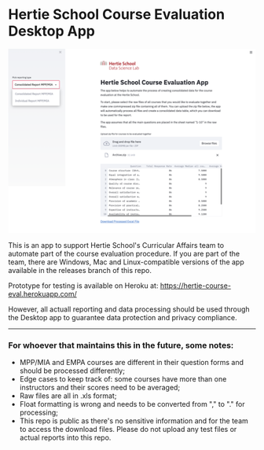 # Hertie School Course Evaluation Desktop App

![image](./app.png)

This is an app to support Hertie School's Curricular Affairs team to automate part of the course evaluation procedure. If you are part of the team, there are Windows, Mac and Linux-compatible versions of the app available in the releases branch of this repo. 

Prototype for testing is available on Heroku at: https://hertie-course-eval.herokuapp.com/

However, all actuall reporting and data processing should be used through the Desktop app to guarantee data protection and privacy compliance. 

--- 

### For whoever that maintains this in the future, some notes: 

* MPP/MIA and EMPA courses are different in their question forms and should be processed differently; 
* Edge cases to keep track of: some courses have more than one instructors and their scores need to be averaged;
* Raw files are all in .xls format;
* Float formatting is wrong and needs to be converted from "," to "." for processing;
* This repo is public as there's no sensitive information and for the team to access the download files. Please do not upload any test files or actual reports into this repo. 
